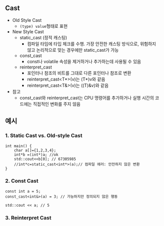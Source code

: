 ## Cast
- Old Style Cast
	- `(type) value`형태로 표현
- New Style Cast
	- static_cast (정적 캐스팅)
		- 컴파일 타임에 타입 체크를 수행. 가장 안전한 캐스팅 방식으로, 위험하지 않고 논리적으로 맞는 경우에만 static_cast가 가능
	- const_cast
		- const나 volatile 속성을 제거하거나 추가하는데 사용될 수 있음
	- reinterpret_cast
		- 포인터나 참조의 비트를 그대로 다른 포인터나 참조로 변환
		- reinterpret_cast<T*>(v)는 (T*)v와 같음
		- reinterpret_cast<T&>(v)는 ((T)&v)와 같음
- 참고
	- const_cast와 reinterpret_cast는 CPU 명령어를 추가하거나 실행 시간의 코드에는 직접적인 변화를 주지 않음 
## 예시
### 1. Static Cast vs. Old-style Cast
```
int main() {  
    char a[]={1,2,3,4};  
    int*b =(int*)a; //ok  
    std::cout<<b[0]; // 67305985  
    //int*c=static_cast<int*>(a);// 컴파일 에러: 안전하지 않은 변환  
}
```
### 2. Const Cast
```
const int a = 5;  
const_cast<int&>(a) = 3; // 가능하지만 정의되지 않은 행동  
  
std::cout << a; // 5
```
### 3. Reinterpret Cast
